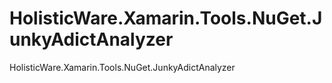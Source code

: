 # HolisticWare.Xamarin.Tools.NuGet.JunkyAdictAnalyzer
HolisticWare.Xamarin.Tools.NuGet.JunkyAdictAnalyzer
